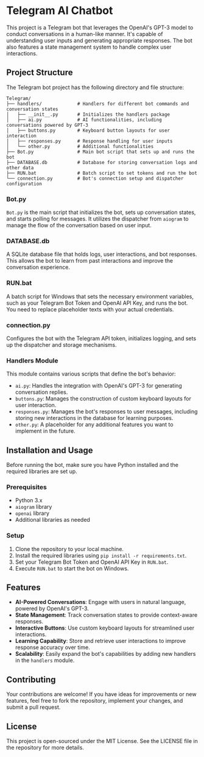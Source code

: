 # Telegram AI Chatbot

This project is a Telegram bot that leverages the OpenAI's GPT-3 model to conduct conversations in a human-like manner. It's capable of understanding user inputs and generating appropriate responses. The bot also features a state management system to handle complex user interactions.

## Project Structure

The Telegram bot project has the following directory and file structure:

```plaintext
Telegram/
├── handlers/             # Handlers for different bot commands and conversation states
│   ├── __init__.py       # Initializes the handlers package
│   ├── ai.py             # AI functionalities, including conversations powered by GPT-3
│   ├── buttons.py        # Keyboard button layouts for user interaction
│   ├── responses.py      # Response handling for user inputs
│   └── other.py          # Additional functionalities
├── Bot.py                # Main bot script that sets up and runs the bot
├── DATABASE.db           # Database for storing conversation logs and other data
├── RUN.bat               # Batch script to set tokens and run the bot
└── connection.py         # Bot's connection setup and dispatcher configuration
```

### Bot.py

`Bot.py` is the main script that initializes the bot, sets up conversation states, and starts polling for messages. It utilizes the dispatcher from `aiogram` to manage the flow of the conversation based on user input.

### DATABASE.db

A SQLite database file that holds logs, user interactions, and bot responses. This allows the bot to learn from past interactions and improve the conversation experience.

### RUN.bat

A batch script for Windows that sets the necessary environment variables, such as your Telegram Bot Token and OpenAI API Key, and runs the bot. You need to replace placeholder texts with your actual credentials.

### connection.py

Configures the bot with the Telegram API token, initializes logging, and sets up the dispatcher and storage mechanisms.

### Handlers Module

This module contains various scripts that define the bot's behavior:

- `ai.py`: Handles the integration with OpenAI's GPT-3 for generating conversation replies.
- `buttons.py`: Manages the construction of custom keyboard layouts for user interaction.
- `responses.py`: Manages the bot's responses to user messages, including storing new interactions in the database for learning purposes.
- `other.py`: A placeholder for any additional features you want to implement in the future.

## Installation and Usage

Before running the bot, make sure you have Python installed and the required libraries are set up.

### Prerequisites

- Python 3.x
- `aiogram` library
- `openai` library
- Additional libraries as needed

### Setup

1. Clone the repository to your local machine.
2. Install the required libraries using `pip install -r requirements.txt`.
3. Set your Telegram Bot Token and OpenAI API Key in `RUN.bat`.
4. Execute `RUN.bat` to start the bot on Windows.

## Features

- **AI-Powered Conversations**: Engage with users in natural language, powered by OpenAI's GPT-3.
- **State Management**: Track conversation states to provide context-aware responses.
- **Interactive Buttons**: Use custom keyboard layouts for streamlined user interactions.
- **Learning Capability**: Store and retrieve user interactions to improve response accuracy over time.
- **Scalability**: Easily expand the bot's capabilities by adding new handlers in the `handlers` module.

## Contributing

Your contributions are welcome! If you have ideas for improvements or new features, feel free to fork the repository, implement your changes, and submit a pull request.

## License

This project is open-sourced under the MIT License. See the LICENSE file in the repository for more details.
